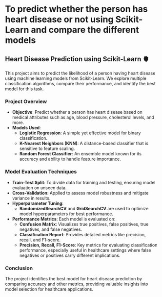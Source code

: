 # To predict whether the person has heart disease or not using Scikit-Learn and compare the different models
## Heart Disease Prediction using Scikit-Learn 🫀

This project aims to predict the likelihood of a person having heart disease using machine learning models from Scikit-Learn. We explore multiple classification algorithms, compare their performance, and identify the best model for this task.

### Project Overview
- **Objective**: Predict whether a person has heart disease based on medical attributes such as age, blood pressure, cholesterol levels, and more.
- **Models Used**:
  - **Logistic Regression**: A simple yet effective model for binary classification.
  - **K-Nearest Neighbors (KNN)**: A distance-based classifier that is sensitive to feature scaling.
  - **Random Forest Classifier**: An ensemble model known for its accuracy and ability to handle feature importance.

### Model Evaluation Techniques
- **Train-Test Split**: To divide data for training and testing, ensuring model evaluation on unseen data.
- **Cross-Validation**: Applied to assess model robustness and mitigate variance in results.
- **Hyperparameter Tuning**:
  - **RandomizedSearchCV** and **GridSearchCV** are used to optimize model hyperparameters for best performance.
- **Performance Metrics**: Each model is evaluated on:
  - **Confusion Matrix**: Visualizes true positives, false positives, true negatives, and false negatives.
  - **Classification Report**: Provides detailed metrics like precision, recall, and F1-score.
  - **Precision, Recall, F1-Score**: Key metrics for evaluating classification performance, especially useful in healthcare settings where false negatives or positives carry different implications.

### Conclusion
The project identifies the best model for heart disease prediction by comparing accuracy and other metrics, providing valuable insights into model selection for healthcare applications.
